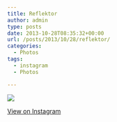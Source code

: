 ```yaml
---
title: Reflektor
author: admin
type: posts
date: 2013-10-28T08:35:32+00:00
url: /posts/2013/10/28/reflektor/
categories:
  - Photos
tags:
  - instagram
  - Photos

---
```

<img src="http://lobban.org/wordpress//HLIC/38e840bc350a60759c9908acc694a53a.jpg" class="instagram-image" />

<p class="view-instagram">
  <a href="http://instagram.com/p/gASYldKlmV/">View on Instagram</a>
</p>